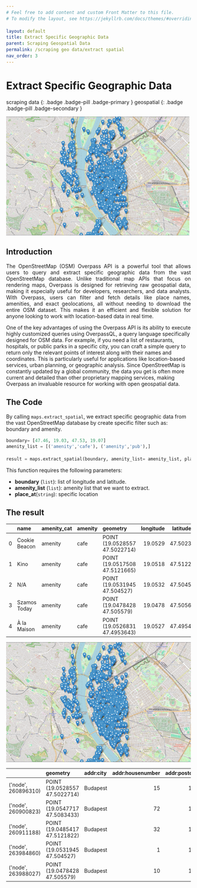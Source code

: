 ```yaml
---
# Feel free to add content and custom Front Matter to this file.
# To modify the layout, see https://jekyllrb.com/docs/themes/#overriding-theme-defaults

layout: default
title: Extract Specific Geographic Data
parent: Scraping Geospatial Data
permalink: /scraping geo data/extract spatial
nav_order: 3
---
```


#  Extract Specific Geographic Data
scraping data
{: .badge .badge-pill .badge-primary }
geospatial
{: .badge .badge-pill .badge-secondary }

<img src="/assets/images/scrap geo/oms_extract_01.png" alt="drawing" width="500"/>

## Introduction
<p style='text-align: justify;'>
The OpenStreetMap (OSM) Overpass API is a powerful tool that allows users to query and extract specific geographic data from the vast OpenStreetMap database. Unlike traditional map APIs that focus on rendering maps, Overpass is designed for retrieving raw geospatial data, making it especially useful for developers, researchers, and data analysts. With Overpass, users can filter and fetch details like place names, amenities, and exact geolocations, all without needing to download the entire OSM dataset. This makes it an efficient and flexible solution for anyone looking to work with location-based data in real time.

One of the key advantages of using the Overpass API is its ability to execute highly customized queries using OverpassQL, a query language specifically designed for OSM data. For example, if you need a list of restaurants, hospitals, or public parks in a specific city, you can craft a simple query to return only the relevant points of interest along with their names and coordinates. This is particularly useful for applications like location-based services, urban planning, or geographic analysis. Since OpenStreetMap is constantly updated by a global community, the data you get is often more current and detailed than other proprietary mapping services, making Overpass an invaluable resource for working with open geospatial data.
</p>

## The Code
By calling `maps.extract_spatial`, we extract specific geographic data from the vast OpenStreetMap database by create specific filter such as: boundary and amenity.

```python
boundary= [47.46, 19.03, 47.53, 19.07]
amenity_list = [('amenity','cafe'), ('amenity','pub'),]

result = maps.extract_spatial(boundary, amenity_list= amenity_list, place_at='jakarta')
```

This function requires the following parameters:
- **boundary** (`list`):            list of longitude and latitude.
- **amenity_list** (`list`):        amenity list that we want to extract.
- **place_at**(`string`):           specific location

## The result

|    | name          | amenity_cat   | amenity   | geometry                      |   longitude |   latitude |
|---:|:--------------|:--------------|:----------|:------------------------------|------------:|-----------:|
|  0 | Cookie Beacon | amenity       | cafe      | POINT (19.0528557 47.5022714) |     19.0529 |    47.5023 |
|  1 | Kino          | amenity       | cafe      | POINT (19.0517508 47.5121665) |     19.0518 |    47.5122 |
|  2 | N/A           | amenity       | cafe      | POINT (19.0531945 47.504527)  |     19.0532 |    47.5045 |
|  3 | Szamos Today  | amenity       | cafe      | POINT (19.0478428 47.505579)  |     19.0478 |    47.5056 |
|  4 | À la Maison   | amenity       | cafe      | POINT (19.0526831 47.4953643) |     19.0527 |    47.4954 |

<img src="/assets/images/scrap geo/oms_extract_01.png" alt="drawing"/>

|                     | geometry                      | addr:city   |   addr:housenumber |   addr:postcode | addr:street            | amenity   |   capacity | check_date:opening_hours   | contact:email            |   contact:facebook |
|:--------------------|:------------------------------|:------------|-------------------:|----------------:|:-----------------------|:----------|-----------:|:---------------------------|:-------------------------|-------------------:|
| ('node', 260896310) | POINT (19.0528557 47.5022714) | Budapest    |                 15 |            1051 | Hercegprímás utca      | cafe      |         67 | 2024-07-11                 | tanya@cookiebeacon.com   |        1.00076e+14 |
| ('node', 260900823) | POINT (19.0547717 47.5083433) | Budapest    |                 72 |            1055 | Bajcsy-Zsilinszky út   | pub       |         50 | nan                        | nan                      |        1.00057e+14 |
| ('node', 260911188) | POINT (19.0485417 47.5121822) | Budapest    |                 32 |            1055 | Falk Miksa utca        | pub       |         35 | nan                        | tokajiborozo@gmail.com   |        1.0007e+14  |
| ('node', 263984860) | POINT (19.0531945 47.504527)  | Budapest    |                  1 |            1054 | Nagysándor József utca | cafe      |        nan | nan                        | nan                      |      nan           |
| ('node', 263988027) | POINT (19.0478428 47.505579)  | Budapest    |                 10 |            1055 | Kossuth Lajos tér      | cafe      |         50 | nan                        | parlament.cafe@szamos.hu |        1.79802e+15 |